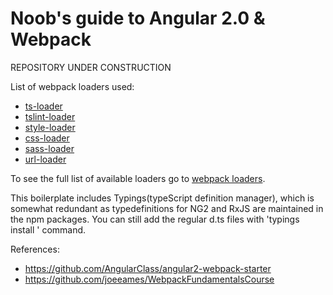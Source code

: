 # Noob's guide to Angular 2.0 & Webpack
REPOSITORY UNDER CONSTRUCTION

List of webpack loaders used:
- <a href="https://github.com/TypeStrong/ts-loader">ts-loader</a>
- <a href="https://github.com/wbuchwalter/tslint-loader">tslint-loader</a>
- <a href="https://github.com/webpack/style-loader">style-loader</a>
- <a href="https://github.com/webpack/css-loader">css-loader</a>
- <a href="https://github.com/jtangelder/sass-loader">sass-loader</a>
- <a href="https://www.npmjs.com/package/url-loader">url-loader</a>


To see the full list of available loaders go to <a href="https://webpack.github.io/docs/list-of-loaders.html">webpack loaders</a>.

This boilerplate includes Typings(typeScript definition manager), which is somewhat redundant as typedefinitions for NG2 and RxJS are maintained in the npm packages. You can still add the regular d.ts files with 'typings install <package>' command.

References:
- https://github.com/AngularClass/angular2-webpack-starter
- https://github.com/joeeames/WebpackFundamentalsCourse
